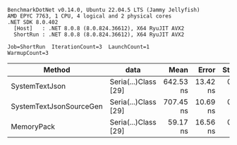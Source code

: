 ```

BenchmarkDotNet v0.14.0, Ubuntu 22.04.5 LTS (Jammy Jellyfish)
AMD EPYC 7763, 1 CPU, 4 logical and 2 physical cores
.NET SDK 8.0.402
  [Host]   : .NET 8.0.8 (8.0.824.36612), X64 RyuJIT AVX2
  ShortRun : .NET 8.0.8 (8.0.824.36612), X64 RyuJIT AVX2

Job=ShortRun  IterationCount=3  LaunchCount=1  
WarmupCount=3  

```
| Method                  | data                 | Mean      | Error    | StdDev   | Min       | Max       | Gen0   | Allocated |
|------------------------ |--------------------- |----------:|---------:|---------:|----------:|----------:|-------:|----------:|
| SystemTextJson          | Seria(...)Class [29] | 642.53 ns | 13.42 ns | 0.736 ns | 642.03 ns | 643.37 ns | 0.0038 |     392 B |
| SystemTextJsonSourceGen | Seria(...)Class [29] | 707.45 ns | 10.69 ns | 0.586 ns | 706.99 ns | 708.11 ns | 0.0048 |     464 B |
| MemoryPack              | Seria(...)Class [29] |  59.17 ns | 16.56 ns | 0.908 ns |  58.64 ns |  60.22 ns | 0.0014 |     120 B |
